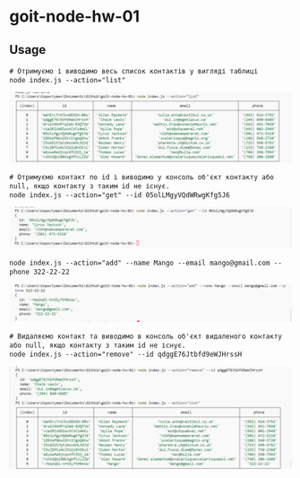 # goit-node-hw-01

## Usage

```node
# Отримуємо і виводимо весь список контактів у вигляді таблиці
node index.js --action="list"
```

![Testing app step 1](./assets/screenshot_list_com.jpg)

```
# Отримуємо контакт по id і виводимо у консоль об'єкт контакту або null, якщо контакту з таким id не існує.
node index.js --action="get" --id 05olLMgyVQdWRwgKfg5J6
```

![Testing app step 2](./assets/screenshot_get_com.jpg)

```# Додаємо контакт та виводимо в консоль об'єкт новоствореного контакту
node index.js --action="add" --name Mango --email mango@gmail.com --phone 322-22-22
```

![Testing app step 3](./assets/screenshot_add_com.jpg)

```
# Видаляємо контакт та виводимо в консоль об'єкт видаленого контакту або null, якщо контакту з таким id не існує.
node index.js --action="remove" --id qdggE76Jtbfd9eWJHrssH
```

![Testing app step 4](./assets/screenshot_remove_com.jpg)
